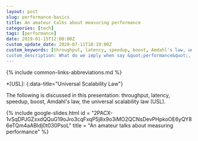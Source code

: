 ```yaml
---
layout: post
slug: performance-basics
title: An amateur talks about measuring performance
categories: [tech]
tags: [performance]
date: 2019-01-15T12:00:00Z
custom_update_date: 2020-07-11T18:19:00Z
custom_keywords: [throughput, latency, speedup, boost, Amdahl's law, universal scalability law, USL]
custom_description: What do we imply when say &quot;performance&quot;, and how to measure it?
---
```

{% include common-links-abbreviations.md %}

*[USL]:
{:data-title="Universal Scalability Law"}

The following is discussed in this presentation: throughput, latency, speedup, boost, Amdahl's law, the universal scalability law (USL).

{% include google-slides.html id = "2PACX-1vSqDPJGZxxdQQuG19oJro3cqFxqP5j8x9o3iMO2QCNsDevPHpkoOE6yQY86eTQm4aABIdj0t030PsoL" title = "An amateur talks about measuring performance" %}
